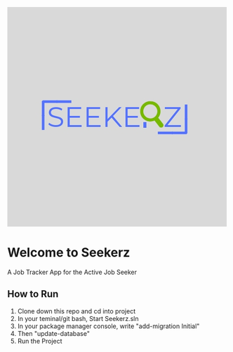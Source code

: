 ![Seekerz Logo](https://raw.githubusercontent.com/HelenChalmers/Seekerz-BackEndCapstone/master/Seekerz/wwwroot/images/SEEKERZ.jpg) 

# Welcome to Seekerz

A Job Tracker App for the Active Job Seeker

## How to Run

1. Clone down this repo and cd into project
2. In your teminal/git bash, Start Seekerz.sln
3. In your package manager console, write "add-migration Initial"
4. Then "update-database"
5. Run the Project 

